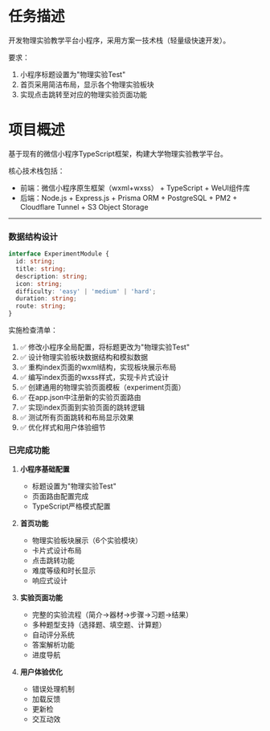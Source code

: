 # 任务描述
开发物理实验教学平台小程序，采用方案一技术栈（轻量级快速开发）。

要求：
1. 小程序标题设置为"物理实验Test"
2. 首页采用简洁布局，显示各个物理实验板块
3. 实现点击跳转至对应的物理实验页面功能

# 项目概述
基于现有的微信小程序TypeScript框架，构建大学物理实验教学平台。

核心技术栈包括：
- 前端：微信小程序原生框架（wxml+wxss） + TypeScript + WeUI组件库
- 后端：Node.js + Express.js + Prisma ORM + PostgreSQL + PM2 + Cloudflare Tunnel + S3 Object Storage
 
---

### 数据结构设计
```typescript
interface ExperimentModule {
  id: string;
  title: string;
  description: string;
  icon: string;
  difficulty: 'easy' | 'medium' | 'hard';
  duration: string;
  route: string;
}
```

实施检查清单：
1. ✅ 修改小程序全局配置，将标题更改为"物理实验Test"
2. ✅ 设计物理实验板块数据结构和模拟数据
3. ✅ 重构index页面的wxml结构，实现板块展示布局
4. ✅ 编写index页面的wxss样式，实现卡片式设计
5. ✅ 创建通用的物理实验页面模板（experiment页面）
6. ✅ 在app.json中注册新的实验页面路由
7. ✅ 实现index页面到实验页面的跳转逻辑
8. ✅ 测试所有页面跳转和布局显示效果
9. ✅ 优化样式和用户体验细节


### 已完成功能
1. **小程序基础配置**
   - 标题设置为"物理实验Test" 
   - 页面路由配置完成
   - TypeScript严格模式配置

2. **首页功能**
   - 物理实验板块展示（6个实验模块）
   - 卡片式设计布局
   - 点击跳转功能
   - 难度等级和时长显示
   - 响应式设计

3. **实验页面功能**
   - 完整的实验流程（简介→器材→步骤→习题→结果）
   - 多种题型支持（选择题、填空题、计算题）
   - 自动评分系统
   - 答案解析功能
   - 进度导航

4. **用户体验优化**
   - 错误处理机制
   - 加载反馈
   - 更新检
   - 交互动效

